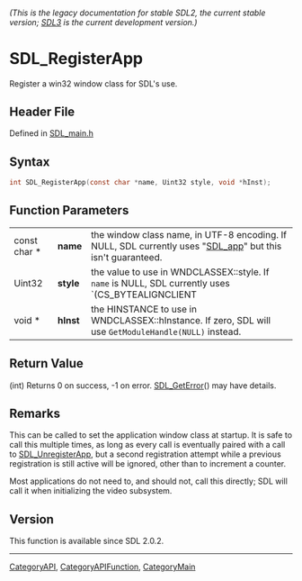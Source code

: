 ###### (This is the legacy documentation for stable SDL2, the current stable version; [SDL3](https://wiki.libsdl.org/SDL3/) is the current development version.)
# SDL_RegisterApp

Register a win32 window class for SDL's use.

## Header File

Defined in [SDL_main.h](https://github.com/libsdl-org/SDL/blob/SDL2/include/SDL_main.h)

## Syntax

```c
int SDL_RegisterApp(const char *name, Uint32 style, void *hInst);
```

## Function Parameters

|              |           |                                                                                                                                                      |
| ------------ | --------- | ---------------------------------------------------------------------------------------------------------------------------------------------------- |
| const char * | **name**  | the window class name, in UTF-8 encoding. If NULL, SDL currently uses "[SDL_app](SDL_app)" but this isn't guaranteed.                                |
| Uint32       | **style** | the value to use in WNDCLASSEX::style. If `name` is NULL, SDL currently uses `(CS_BYTEALIGNCLIENT | CS_OWNDC)` regardless of what is specified here. |
| void *       | **hInst** | the HINSTANCE to use in WNDCLASSEX::hInstance. If zero, SDL will use `GetModuleHandle(NULL)` instead.                                                |

## Return Value

(int) Returns 0 on success, -1 on error. [SDL_GetError](SDL_GetError)() may
have details.

## Remarks

This can be called to set the application window class at startup. It is
safe to call this multiple times, as long as every call is eventually
paired with a call to [SDL_UnregisterApp](SDL_UnregisterApp), but a second
registration attempt while a previous registration is still active will be
ignored, other than to increment a counter.

Most applications do not need to, and should not, call this directly; SDL
will call it when initializing the video subsystem.

## Version

This function is available since SDL 2.0.2.

----
[CategoryAPI](CategoryAPI), [CategoryAPIFunction](CategoryAPIFunction), [CategoryMain](CategoryMain)

